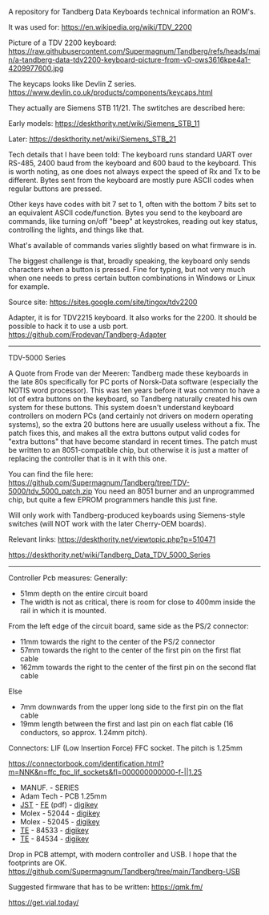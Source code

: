 

A repository for Tandberg Data Keyboards technical information an ROM's.


It was used for:
https://en.wikipedia.org/wiki/TDV_2200

Picture of a TDV 2200 keyboard:
https://raw.githubusercontent.com/Supermagnum/Tandberg/refs/heads/main/a-tandberg-data-tdv2200-keyboard-picture-from-v0-ows3616kpe4a1-4209977600.jpg

The keycaps looks like Devlin Z series.
https://www.devlin.co.uk/products/components/keycaps.html

They actually are Siemens STB 11/21.
The swtitches are described here:

Early models:
https://deskthority.net/wiki/Siemens_STB_11

Later:
https://deskthority.net/wiki/Siemens_STB_21



Tech details that I have been told: 
The keyboard runs standard UART over RS-485, 2400 baud from the keyboard and 600 baud to the keyboard. This is worth noting, as one does not always expect the speed of Rx and Tx to be different. Bytes sent from the keyboard are mostly pure ASCII codes when regular buttons are pressed.

Other keys have codes with bit 7 set to 1, often with the bottom 7 bits set to an equivalent ASCII code/function. Bytes you send to the keyboard are commands, like turning on/off "beep" at keystrokes, reading out key status, controlling the lights, and things like that.

What's available of commands varies slightly based on what firmware is in.

The biggest challenge is that, broadly speaking, the keyboard only sends characters when a button is pressed. Fine for typing, but not very much when one needs to press certain button combinations in Windows or Linux for example.


Source site:
https://sites.google.com/site/tingox/tdv2200


Adapter, it is for TDV2215 keyboard.
It also works for the 2200.
It should be possible to hack it to use a usb port.
https://github.com/Frodevan/Tandberg-Adapter

-----------------

TDV-5000 Series

A Quote from Frode van der Meeren:
Tandberg made these keyboards in the late 80s specifically for PC ports of Norsk-Data software (especially the NOTIS word processor). This was ten years before it was common to have a lot of extra buttons on the keyboard, so Tandberg naturally created his own system for these buttons. This system doesn't understand keyboard controllers on modern PCs (and certainly not drivers on modern operating systems), so the extra 20 buttons here are usually useless without a fix. The patch fixes this, and makes all the extra buttons output valid codes for "extra buttons" that have become standard in recent times.
The patch must be written to an 8051-compatible chip, but otherwise it is just a matter of replacing the controller that is in it with this one.

You can find the file here: https://github.com/Supermagnum/Tandberg/tree/TDV-5000/tdv_5000_patch.zip
You need an 8051 burner and an unprogrammed chip, but quite a few EPROM programmers handle this just fine.

Will only work with Tandberg-produced keyboards using Siemens-style switches (will NOT work with the later Cherry-OEM boards).

Relevant links:
https://deskthority.net/viewtopic.php?p=510471

https://deskthority.net/wiki/Tandberg_Data_TDV_5000_Series



-----------------
Controller Pcb measures: Generally:

* 51mm depth on the entire circuit board
* The width is not as critical, there is room for close to 400mm inside the rail in which it is mounted.

From the left edge of the circuit board, same side as the PS/2 connector:

* 11mm towards the right to the center of the PS/2 connector
* 57mm towards the right to the center of the first pin on the first flat cable
* 162mm towards the right to the center of the first pin on the second flat cable

Else
* 7mm downwards from the upper long side to the first pin on the flat cable
* 19mm length between the first and last pin on each flat cable (16 conductors, so approx. 1.24mm pitch).

Connectors:
LIF (Low Insertion Force) FFC socket. The pitch is 1.25mm

https://connectorbook.com/identification.html?m=NNK&n=ffc_fpc_lif_sockets&fl=000000000000-f-||1.25

* MANUF. - SERIES
* Adam Tech - PCB 1.25mm
* [JST](https://www.jst.com/products/ffc-fpc-connectors/fe-connector/) - [FE](https://www.jst.com/wp-content/uploads/2021/03/eFE.pdf) (pdf) - [digikey](https://www.digikey.ee/short/qz85mbb3)
* Molex - 52044 - [digikey](https://www.digikey.ee/short/bcqq5vn9)
* Molex - 52045 - [digikey](https://www.digikey.ee/short/rfdtp9t1)
* [TE](https://www.te.com/usa-en/products/connectors/pcb-connectors/wire-to-board-connectors/ffc-fpc-ribbon-connectors/fpc-connectors.html?tab=pgp-story) - 84533 - [digikey](https://www.digikey.ee/short/54bfrwrh)
* [TE](https://www.te.com/usa-en/products/connectors/pcb-connectors/wire-to-board-connectors/ffc-fpc-ribbon-connectors/fpc-connectors.html?tab=pgp-story) - 84534 - [digikey](https://www.digikey.ee/short/54bfrwrh)

Drop in PCB attempt, with modern controller and USB.
I hope that the footprints are OK.
https://github.com/Supermagnum/Tandberg/tree/main/Tandberg-USB

Suggested firmware that has to be written:
https://qmk.fm/

https://get.vial.today/


